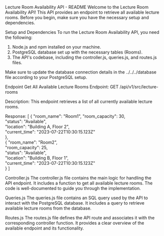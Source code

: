Lecture Room Availability API - README
Welcome to the Lecture Room Availability API! This API provides an endpoint to retrieve all available lecture rooms. Before you begin, make sure you have the necessary setup and dependencies.

Setup and Dependencies
To run the Lecture Room Availability API, you need the following:

1. Node.js and npm installed on your machine.
2. PostgreSQL database set up with the necessary tables (Rooms).
3. The API's codebase, including the controller.js, queries.js, and routes.js files.

Make sure to update the database connection details in the ../../../database file according to your PostgreSQL setup.

Endpoint
Get All Available Lecture Rooms
Endpoint: GET /api/v1/src/lecture-rooms

Description: This endpoint retrieves a list of all currently available lecture rooms.

Response:
[  {    "room_name": "Room1",
        "room_capacity": 30,    
        "status": "Available",    
        "location": "Building A, Floor 2",    
        "current_time": "2023-07-22T10:30:15.123Z"  
    },  
    {   "room_name": "Room2",    
        "room_capacity": 25,    
        "status": "Available",    
        "location": "Building B, Floor 1",    
        "current_time": "2023-07-22T10:30:15.123Z"  
    }
]

Controller.js
The controller.js file contains the main logic for handling the API endpoint. It includes a function to get all available lecture rooms. The code is well-documented to guide you through the implementation.

Queries.js
The queries.js file contains an SQL query used by the API to interact with the PostgreSQL database. It includes a query to retrieve available lecture rooms from the database.

Routes.js
The routes.js file defines the API route and associates it with the corresponding controller function. It provides a clear overview of the available endpoint and its functionality.